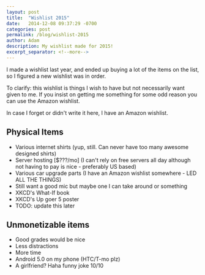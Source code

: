 ```yaml
---
layout: post
title:  "Wishlist 2015"
date:   2014-12-08 09:37:29 -0700
categories: post
permalink: /blog/wishlist-2015
author: Adam
description: My wishlist made for 2015!
excerpt_separator: <!--more-->
---
```


I made a wishlist last year, and ended up buying a lot of the items on the list, so I figured a new wishlist was in order.

To clarify: this wishlist is things I wish to have but not necessarily want given to me. If you insist on getting me something for some odd reason you can use the Amazon wishlist.

In case I forget or didn't write it here, I have an Amazon wishlist.

<!--more-->

## Physical Items

- Various internet shirts (yup, still. Can never have too many awesome designed shirts)
- Server hosting [$???/mo] (I can't rely on free servers all day although not having to pay is nice - preferably US based)
- Various car upgrade parts (I have an Amazon wishlist somewhere - LED ALL THE THINGS)
- Still want a good mic but maybe one I can take around or something
- XKCD's What-If book
- XKCD's Up goer 5 poster
- TODO: update this later

## Unmonetizable  items

- Good grades would be nice
- Less distractions
- More time
- Android 5.0 on my phone (HTC/T-mo plz)
- A girlfriend? Haha funny joke 10/10